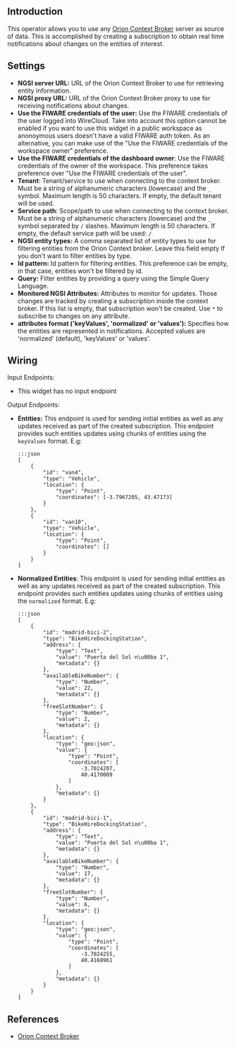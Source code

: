 Introduction
------------

This operator allows you to use any [Orion Context Broker][orion] server as
source of data. This is accomplished by creating a subscription to obtain real
time notifications about changes on the entities of interest.

Settings
--------

- **NGSI server URL:** URL of the Orion Context Broker to use for retrieving
  entity information.
- **NGSI proxy URL:** URL of the Orion Context Broker proxy to use for receiving
  notifications about changes.
- **Use the FIWARE credentials of the user:** Use the FIWARE credentials of the
  user logged into WireCloud. Take into account this option cannot be enabled if
  you want to use this widget in a public workspace as anonoymous users doesn't
  have a valid FIWARE auth token. As an alternative, you can make use of the
  "Use the FIWARE credentials of the workspace owner" preference.
- **Use the FIWARE credentials of the dashboard owner**: Use the FIWARE
  credentials of the owner of the workspace. This preference takes preference
  over "Use the FIWARE credentials of the user".
- **Tenant**: Tenant/service to use when connecting to the context
  broker. Must be a string of alphanumeric characters (lowercase) and the `_`
  symbol. Maximum length is 50 characters. If empty, the default tenant will be
  used.
- **Service path**: Scope/path to use when connecting to the context broker. Must
  be a string of alphanumeric characters (lowercase) and the `_` symbol
  separated by `/` slashes. Maximum length is 50 characters. If empty, the
  default service path will be used: `/`
- **NGSI entity types:** A comma separated list of entity types to use for
  filtering entities from the Orion Context broker. Leave this field empty If
  you don't want to filter entities by type.
- **Id pattern:** Id pattern for filtering entities. This preference can be
  empty, in that case, entities won't be filtered by id.
- **Query:** Filter entities by providing a query using the Simple Query
  Language.
- **Monitored NGSI Attributes:** Attributes to monitor for updates. Those
  changes are tracked by creating a subscription inside the context broker. If
  this list is empty, that subscription won't be created. Use `*` to subscribe
  to changes on any attribute.
- **attributes format ('keyValues', 'normalized' or 'values'):** Specifies how
  the entities are represented in notifications. Accepted values are 'normalized'
  (default), 'keyValues' or 'values'.


Wiring
------

Input Endpoints:

* This widget has no input endpoint

Output Endpoints:

-   **Entities:** This endpoint is used for sending initial entities as well as
    any updates received as part of the created subscription. This endpoint
    provides such entities updates using chunks of entities using the
    `keyValues` format. E.g:

        :::json
        [
            {
                "id": "van4",
                "type": "Vehicle",
                "location": {
                    "type": "Point",
                    "coordinates": [-3.7967205, 43.47173]
                }
            },
            {
                "id": "van10",
                "type": "Vehicle",
                "location": {
                    "type": "Point",
                    "coordinates": []
                }
            }
        ]

-   **Normalized Entities**: This endpoint is used for sending initial entities
    as well as any updates received as part of the created subscription. This
    endpoint provides such entities updates using chunks of entities using the
    `normalized` format. E.g:

        :::json
        [
            {
                "id": "madrid-bici-2",
                "type": "BikeHireDockingStation",
                "address": {
                    "type": "Text",
                    "value": "Puerta del Sol n\u00ba 1",
                    "metadata": {}
                },
                "availableBikeNumber": {
                    "type": "Number",
                    "value": 22,
                    "metadata": {}
                },
                "freeSlotNumber": {
                    "type": "Number",
                    "value": 2,
                    "metadata": {}
                },
                "location": {
                    "type": "geo:json",
                    "value": {
                        "type": "Point",
                        "coordinates": [
                            -3.7024207,
                            40.4170009
                        ]
                    },
                    "metadata": {}
                }
            },
            {
                "id": "madrid-bici-1",
                "type": "BikeHireDockingStation",
                "address": {
                    "type": "Text",
                    "value": "Puerta del Sol n\u00ba 1",
                    "metadata": {}
                },
                "availableBikeNumber": {
                    "type": "Number",
                    "value": 17,
                    "metadata": {}
                },
                "freeSlotNumber": {
                    "type": "Number",
                    "value": 6,
                    "metadata": {}
                },
                "location": {
                    "type": "geo:json",
                    "value": {
                        "type": "Point",
                        "coordinates": [
                            -3.7024255,
                            40.4168961
                        ]
                    },
                    "metadata": {}
                }
            }
        ]


References
----------

* [Orion Context Broker][orion]

[orion]: https://fiware-orion.readthedocs.io/en/master/ "Orion Context Broker info"
